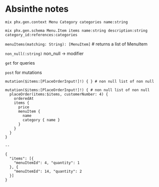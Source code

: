 # Absinthe notes

`mix phx.gen.context Menu Category categories name:string`

`mix phx.gen.schema Menu.Item items name:string description:string category_id:references:categories`

`menuItems(matching: String): [MenuItem]` # returns a list of MenuItem

`non_null(:string)` non_null -> modifier

`get` for queries

`post` for mutations


```
mutation($items:[PlaceOrderInput!]!) { } # non null list of non null
```

```
mutation($items:[PlaceOrderInput!]!) { # non null list of non null
  placeOrder(items:$items, customerNumber: 4) {
    orderedAt
    items {
      price
      menuItem {
        name
        category { name }
      }
    }
  }
}

--

{
  "items": [{
  	"menuItemId": 4, "quantity": 1
  }, {
    "menuItemId": 14, "quantity": 2
  }]
}

```

